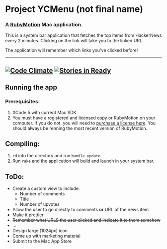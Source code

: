 # Project YCMenu (not final name)
### A [RubyMotion](http://www.rubymotion.com/) Mac application.

This is a system bar application that fetches the top items from HackerNews every 2 minutes. Clicking on the link will take you to the linked URL.

The application will remember which links you've clicked before!

---
[![Code Climate](https://codeclimate.com/github/MohawkApps/YCMenu.png)](https://codeclimate.com/github/MohawkApps/YCMenu) [![Stories in Ready](https://badge.waffle.io/MohawkApps/YCMenu.png)](http://waffle.io/MohawkApps/YCMenu)
---

## Running the app

### Prerequisites:

1. XCode 5 with current Mac SDK.
2. You must have a registered and licensed copy or RubyMotion on your computer. If you do not, you will need to [purchase a license here](http://www.rubymotion.com/). You should always be renning the most recent version of RubyMotion.

## Compiling:

1. ```cd``` into the directory and run ```bundle update```
2. Run ```rake``` and the application will build and launch in your system bar.

## ToDo:

* Create a custom view to include:
	* Number of comments
	* Title
	* Number of upvotes
* Allow the user to go directly to comments **or** URL of the news item
* Make it prettier
* ~~Remember what URLS the user clicked and indicate it to them somehow~~
* …
* Design large (1024px) icon
* Come up with marketing material
* Submit to the Mac App Store

